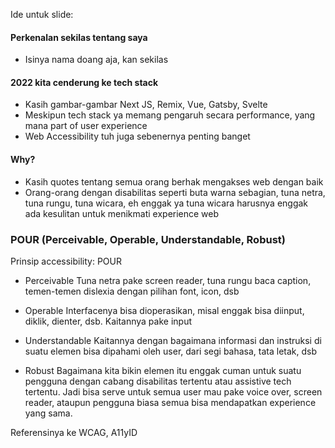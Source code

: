 Ide untuk slide: 

#### Perkenalan sekilas tentang saya
- Isinya nama doang aja, kan sekilas

#### 2022 kita cenderung ke tech stack
- Kasih gambar-gambar Next JS, Remix, Vue, Gatsby, Svelte
- Meskipun tech stack ya memang pengaruh secara performance, yang mana part of user experience
- Web Accessibility tuh juga sebenernya penting banget

#### Why?
- Kasih quotes tentang semua orang berhak mengakses web dengan baik
- Orang-orang dengan disabilitas seperti buta warna sebagian, tuna netra, tuna rungu, tuna wicara, eh enggak ya tuna wicara harusnya enggak ada kesulitan untuk menikmati experience web

### POUR (Perceivable, Operable, Understandable, Robust)

Prinsip accessibility: POUR

- Perceivable
Tuna netra pake screen reader, tuna rungu baca caption, temen-temen dislexia dengan pilihan font, icon, dsb

- Operable
Interfacenya bisa dioperasikan, misal enggak bisa diinput, diklik, dienter, dsb. Kaitannya pake input

- Understandable
Kaitannya dengan bagaimana informasi dan instruksi di suatu elemen bisa dipahami oleh user, dari segi bahasa, tata letak, dsb

- Robust
Bagaimana kita bikin elemen itu enggak cuman untuk suatu pengguna dengan cabang disabilitas tertentu atau assistive tech tertentu. Jadi bisa serve untuk semua user mau pake voice over, screen reader, ataupun pengguna biasa semua bisa mendapatkan experience yang sama.

Referensinya ke WCAG, A11yID